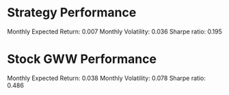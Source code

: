 # Strategy Performance
Monthly Expected Return: 0.007
Monthly Volatility: 0.036
Sharpe ratio: 0.195
# Stock GWW Performance
Monthly Expected Return: 0.038
Monthly Volatility: 0.078
Sharpe ratio: 0.486
